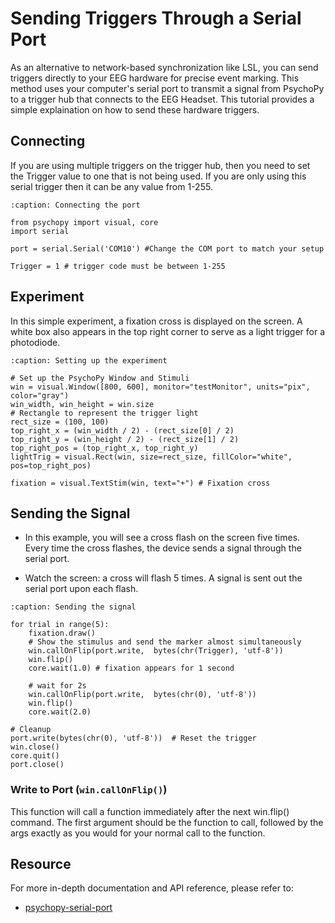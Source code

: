 # Sending Triggers Through a Serial Port

As an alternative to network-based synchronization like LSL, you can send triggers directly to your EEG hardware for precise event marking. This method uses your computer's serial port to transmit a signal from PsychoPy to a trigger hub that connects to the EEG Headset. This tutorial provides a simple explaination on how to send these hardware triggers.

## Connecting

If you are using multiple triggers on the trigger hub, then you need to set the Trigger value to one that is not being used. If you are only using this serial trigger then it can be any value from 1-255.

```{code-block} python
:caption: Connecting the port

from psychopy import visual, core
import serial

port = serial.Serial('COM10') #Change the COM port to match your setup

Trigger = 1 # trigger code must be between 1-255
```

## Experiment

In this simple experiment, a fixation cross is displayed on the screen. A white box also appears in the top right corner to serve as a light trigger for a photodiode.

```{code-block} python
:caption: Setting up the experiment

# Set up the PsychoPy Window and Stimuli
win = visual.Window([800, 600], monitor="testMonitor", units="pix", color="gray")
win_width, win_height = win.size
# Rectangle to represent the trigger light
rect_size = (100, 100)
top_right_x = (win_width / 2) - (rect_size[0] / 2)
top_right_y = (win_height / 2) - (rect_size[1] / 2)
top_right_pos = (top_right_x, top_right_y)
lightTrig = visual.Rect(win, size=rect_size, fillColor="white", pos=top_right_pos)

fixation = visual.TextStim(win, text="+") # Fixation cross
```

## Sending the Signal

* In this example, you will see a cross flash on the screen five times. Every time the cross flashes, the device sends a signal through the serial port.

* Watch the screen: a cross will flash 5 times. A signal is sent out the serial port upon each flash.

```{code-block} python
:caption: Sending the signal

for trial in range(5):
    fixation.draw()
    # Show the stimulus and send the marker almost simultaneously
    win.callOnFlip(port.write,  bytes(chr(Trigger), 'utf-8'))
    win.flip()
    core.wait(1.0) # fixation appears for 1 second

    # wait for 2s
    win.callOnFlip(port.write,  bytes(chr(0), 'utf-8'))
    win.flip()
    core.wait(2.0) 

# Cleanup
port.write(bytes(chr(0), 'utf-8'))  # Reset the trigger
win.close()
core.quit()
port.close()
```

### Write to Port (```win.callOnFlip()```)

This function will call a function immediately after the next win.flip() command.
The first argument should be the function to call, followed by the args exactly as you would for your normal call to the function.

## Resource

For more in-depth documentation and API reference, please refer to:

* [psychopy-serial-port](https://www.psychopy.org/hardware/serialPortInstr.html)
